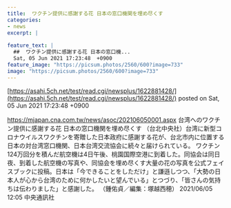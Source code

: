 ```yaml
---
title:  ワクチン提供に感謝する花 日本の窓口機関を埋め尽くす  
categories:
- news
excerpt: |
  
feature_text: |
  ##  ワクチン提供に感謝する花 日本の窓口機...
  Sat, 05 Jun 2021 17:23:48  +0900
feature_image: "https://picsum.photos/2560/600?image=733"
image: "https://picsum.photos/2560/600?image=733"
---
```


[https://asahi.5ch.net/test/read.cgi/newsplus/1622881428/](https://asahi.5ch.net/test/read.cgi/newsplus/1622881428/)
posted on Sat, 05 Jun 2021 17:23:48  +0900

<!--more-->

https://mjapan.cna.com.tw/news/asoc/202106050001.aspx 台湾へのワクチン提供に感謝する花 日本の窓口機関を埋め尽くす （台北中央社）台湾に新型コロナウイルスワクチンを寄贈した日本政府に感謝する花が、台北市内に位置する日本の対台湾窓口機関、日本台湾交流協会に続々と届けられている。 ワクチン124万回分を積んだ航空機は4日午後、桃園国際空港に到着した。同協会は同日夜、到着した航空機の写真や、同協会を埋め尽くす大量の花の写真を公式フェイスブックに投稿。日本は「今できることをしただけ」と謙遜しつつ、「大勢の日本人が心から台湾のために何かしたいと望んでいる」とつづり、「皆さんの気持ちは伝わりました」と感謝した。 （鍾佑貞／編集：塚越西穂） 2021/06/05 12:05 中央通訊社
